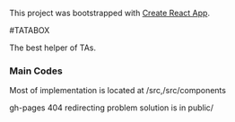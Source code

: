 This project was bootstrapped with [Create React App](https://github.com/facebook/create-react-app).

#TATABOX

The best helper of TAs.

### Main Codes

Most of implementation is located at /src,/src/components

gh-pages 404 redirecting problem solution is in public/
